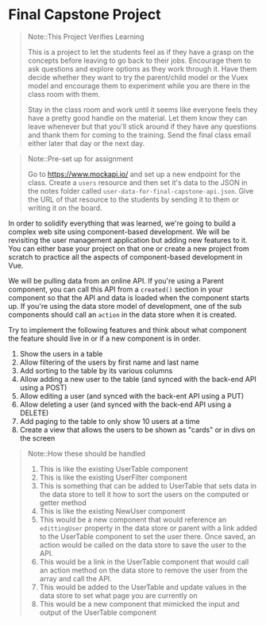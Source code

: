# Final Capstone Project

> Note::This Project Verifies Learning
>
> This is a project to let the students feel as if they have a grasp on the concepts before leaving to go back to their jobs. Encourage them to ask questions and explore options as they work through it. Have them decide whether they want to try the parent/child model or the Vuex model and encourage them to experiment while you are there in the class room with them.
>
> Stay in the class room and work until it seems like everyone feels they have a pretty good handle on the material. Let them know they can leave whenever but that you'll stick around if they have any questions and thank them for coming to the training. Send the final class email either later that day or the next day.

> Note::Pre-set up for assignment
>
> Go to https://www.mockapi.io/ and set up a new endpoint for the class. Create a `users` resource and then set it's data to the JSON in the notes folder called `user-data-for-final-capstone-api.json`. Give the URL of that resource to the students by sending it to them or writing it on the board.

In order to solidify everything that was learned, we're going to build a complex web site using component-based development. We will be revisiting the user management application but adding new features to it. You can either base your project on that one or create a new project from scratch to practice all the aspects of component-based development in Vue.

We will be pulling data from an online API. If you're using a Parent component, you can call this API from a `created()` section in your component so that the API and data is loaded when the component starts up. If you're using the data store model of development, one of the sub components should call an `action` in the data store when it is created.

Try to implement the following features and think about what component the feature should live in or if a new component is in order.

1. Show the users in a table
2. Allow filtering of the users by first name and last name
3. Add sorting to the table by its various columns
4. Allow adding a new user to the table (and synced with the back-end API using a POST)
5. Allow editing a user (and synced with the back-ent API using a PUT)
6. Allow deleting a user (and synced with the back-end API using a DELETE)
7. Add paging to the table to only show 10 users at a time
8. Create a view that allows the users to be shown as "cards" or in divs on the screen

> Note::How these should be handled
>
> 1. This is like the existing UserTable component
> 2. This is like the existing UserFilter component
> 3. This is something that can be added to UserTable that sets data in the data store to tell it how to sort the users on the computed or getter method
> 4. This is like the existing NewUser component
> 5. This would be a new component that would reference an `edittingUser` property in the data store or parent with a link added to the UserTable component to set the user there. Once saved, an action would be called on the data store to save the user to the API.
> 6. This would be a link in the UserTable component that would call an action method on the data store to remove the user from the array and call the API.
> 7. This would be added to the UserTable and update values in the data store to set what page you are currently on
> 8. This would be a new component that mimicked the input and output of the UserTable component
